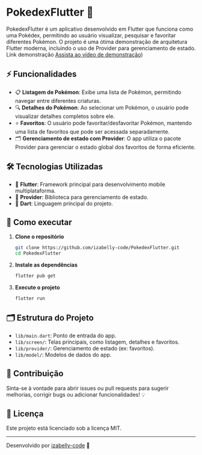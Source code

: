 # PokedexFlutter 🐾

PokedexFlutter é um aplicativo desenvolvido em Flutter que funciona como uma Pokédex, permitindo ao usuário visualizar, pesquisar e favoritar diferentes Pokémon. O projeto é uma ótima demonstração de arquitetura Flutter moderna, incluindo o uso de Provider para gerenciamento de estado. Link demonstração [Assista ao vídeo de demonstração](https://youtu.be/QWqqp2BDiKo))


## ⚡ Funcionalidades

- 📋 **Listagem de Pokémon**: Exibe uma lista de Pokémon, permitindo navegar entre diferentes criaturas.
- 🔍 **Detalhes do Pokémon**: Ao selecionar um Pokémon, o usuário pode visualizar detalhes completos sobre ele.
- ⭐ **Favoritos**: O usuário pode favoritar/desfavoritar Pokémon, mantendo uma lista de favoritos que pode ser acessada separadamente.
- 🗂️ **Gerenciamento de estado com Provider**: O app utiliza o pacote Provider para gerenciar o estado global dos favoritos de forma eficiente.

## 🛠 Tecnologias Utilizadas

- 💙 **Flutter**: Framework principal para desenvolvimento mobile multiplataforma.
- 🔗 **Provider**: Biblioteca para gerenciamento de estado.
- 🎯 **Dart**: Linguagem principal do projeto.

## 🚀 Como executar

1. **Clone o repositório**
   ```bash
   git clone https://github.com/izabelly-code/PokedexFlutter.git
   cd PokedexFlutter
   ```

2. **Instale as dependências**
   ```bash
   flutter pub get
   ```

3. **Execute o projeto**
   ```bash
   flutter run
   ```

## 🗂 Estrutura do Projeto

- `lib/main.dart`: Ponto de entrada do app.
- `lib/screen/`: Telas principais, como listagem, detalhes e favoritos.
- `lib/provider/`: Gerenciamento de estado (ex: favoritos).
- `lib/model/`: Modelos de dados do app.

## 🤝 Contribuição

Sinta-se à vontade para abrir issues ou pull requests para sugerir melhorias, corrigir bugs ou adicionar funcionalidades! 💡

## 📄 Licença

Este projeto está licenciado sob a licença MIT.

---

Desenvolvido por [izabelly-code](https://github.com/izabelly-code) 🚀
